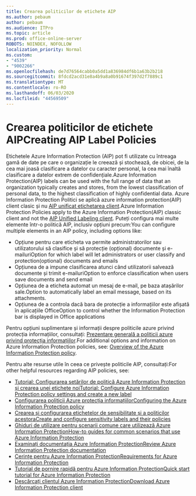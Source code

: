 ```yaml
---
title: Crearea politicilor de etichete AIP
ms.author: pebaum
author: pebaum
ms.audience: ITPro
ms.topic: article
ms.prod: office-online-server
ROBOTS: NOINDEX, NOFOLLOW
localization_priority: Normal
ms.custom:
- "4539"
- "9002266"
ms.openlocfilehash: de7d76564cabb0a5dd1a836984df6b1a63b2b218
ms.sourcegitcommit: 8fdcd2acd31e8a4b9a8a0b91674f397d2f7889c1
ms.translationtype: MT
ms.contentlocale: ro-RO
ms.lasthandoff: 06/03/2020
ms.locfileid: "44569509"
---
```

# <a name="creating-aip-label-policies"></a><span data-ttu-id="ae490-102">Crearea politicilor de etichete AIP</span><span class="sxs-lookup"><span data-stu-id="ae490-102">Creating AIP Label Policies</span></span>

<span data-ttu-id="ae490-103">Etichetele Azure Information Protection (AIP) pot fi utilizate cu întreaga gamă de date pe care o organizație le creează și stochează, de obicei, de la cea mai joasă clasificare a datelor cu caracter personal, la cea mai înaltă clasificare a datelor extrem de confidențiale.</span><span class="sxs-lookup"><span data-stu-id="ae490-103">Azure Information Protection(AIP) labels can be used with the full range of data that an organization typically creates and stores, from the lowest classification of personal data, to the highest classification of highly confidential data.</span></span> <span data-ttu-id="ae490-104">Azure Information Protection Politici se aplică azure information protection(AIP) client clasic și nu [AIP unificat etichetarea client](https://docs.microsoft.com/azure/information-protection/rms-client/unifiedlabelingclient-version-release-history).</span><span class="sxs-lookup"><span data-stu-id="ae490-104">Azure Information Protection Policies apply to the Azure Information Protection(AIP) classic client and not the  [AIP Unified Labeling client](https://docs.microsoft.com/azure/information-protection/rms-client/unifiedlabelingclient-version-release-history).</span></span> <span data-ttu-id="ae490-105">Puteți configura mai multe elemente într-o politică AIP, inclusiv opțiuni precum:</span><span class="sxs-lookup"><span data-stu-id="ae490-105">You can configure multiple elements in an AIP policy, including options like:</span></span>

- <span data-ttu-id="ae490-106">Opțiune pentru care eticheta va permite administratorilor sau utilizatorului să clasifice și să protecție (opțional) documente și e-mailuri</span><span class="sxs-lookup"><span data-stu-id="ae490-106">Option for which label will let administrators or user classify and protection(optional) documents and emails</span></span>
- <span data-ttu-id="ae490-107">Opțiunea de a impune clasificarea atunci când utilizatorii salvează documente și trimit e-mailuri</span><span class="sxs-lookup"><span data-stu-id="ae490-107">Option to enforce classification when users save documents and send email</span></span>
- <span data-ttu-id="ae490-108">Opțiunea de a eticheta automat un mesaj de e-mail, pe baza atașărilor sale.</span><span class="sxs-lookup"><span data-stu-id="ae490-108">Option to automatically label an email message, based on its attachments.</span></span>
- <span data-ttu-id="ae490-109">Opțiunea de a controla dacă bara de protecție a informațiilor este afișată în aplicațiile Office</span><span class="sxs-lookup"><span data-stu-id="ae490-109">Option to control whether the Information Protection bar is displayed in Office applications</span></span>

<span data-ttu-id="ae490-110">Pentru opțiuni suplimentare și informații despre politicile azure privind protecția informațiilor, consultați: [Prezentare generală a politicii azure privind protecția informațiilor](https://docs.microsoft.com/azure/information-protection/overview-policy).</span><span class="sxs-lookup"><span data-stu-id="ae490-110">For additional options and information on Azure Information Protection policies, see: [Overview of the Azure Information Protection policy](https://docs.microsoft.com/azure/information-protection/overview-policy).</span></span>  

<span data-ttu-id="ae490-111">Pentru alte resurse utile în ceea ce privește politicile AIP, consultați:</span><span class="sxs-lookup"><span data-stu-id="ae490-111">For other helpful resources regarding AIP policies, see:</span></span>

- [<span data-ttu-id="ae490-112">Tutorial: Configurarea setărilor de politică Azure Information Protection și crearea unei etichete noi</span><span class="sxs-lookup"><span data-stu-id="ae490-112">Tutorial: Configure Azure Information Protection policy settings and create a new label</span></span>](https://docs.microsoft.com/azure/information-protection/infoprotect-quick-start-tutorial)  
- [<span data-ttu-id="ae490-113">Configurarea politicii Azure protecția informațiilor</span><span class="sxs-lookup"><span data-stu-id="ae490-113">Configuring the Azure Information Protection policy</span></span>](https://docs.microsoft.com/azure/information-protection/configure-policy)  
- [<span data-ttu-id="ae490-114">Crearea și configurarea etichetelor de sensibilitate și a politicilor acestora</span><span class="sxs-lookup"><span data-stu-id="ae490-114">Create and configure sensitivity labels and their policies</span></span>](https://docs.microsoft.com/microsoft-365/compliance/create-sensitivity-labels)  
- [<span data-ttu-id="ae490-115">Ghiduri de utilizare pentru scenarii comune care utilizează Azure Information Protection</span><span class="sxs-lookup"><span data-stu-id="ae490-115">How-to guides for common scenarios that use Azure Information Protection</span></span>](https://docs.microsoft.com/azure/information-protection/how-to-guides)  
- [<span data-ttu-id="ae490-116">Examinați documentația Azure Information Protection</span><span class="sxs-lookup"><span data-stu-id="ae490-116">Review Azure Information Protection documentation</span></span>](https://docs.microsoft.com/azure/information-protection/what-is-information-protection)  
- [<span data-ttu-id="ae490-117">Cerințe pentru Azure Information Protection</span><span class="sxs-lookup"><span data-stu-id="ae490-117">Requirements for Azure Information Protection</span></span>](https://docs.microsoft.com/azure/information-protection/get-started/requirements)  
- [<span data-ttu-id="ae490-118">Tutorial de pornire rapidă pentru Azure Information Protection</span><span class="sxs-lookup"><span data-stu-id="ae490-118">Quick start tutorial for Azure Information Protection</span></span>](https://docs.microsoft.com/azure/information-protection/get-started/infoprotect-quick-start-tutorial)  
- [<span data-ttu-id="ae490-119">Descărcați clientul Azure Information Protection</span><span class="sxs-lookup"><span data-stu-id="ae490-119">Download Azure Information Protection client</span></span>](https://www.microsoft.com/download/details.aspx?id=53018)